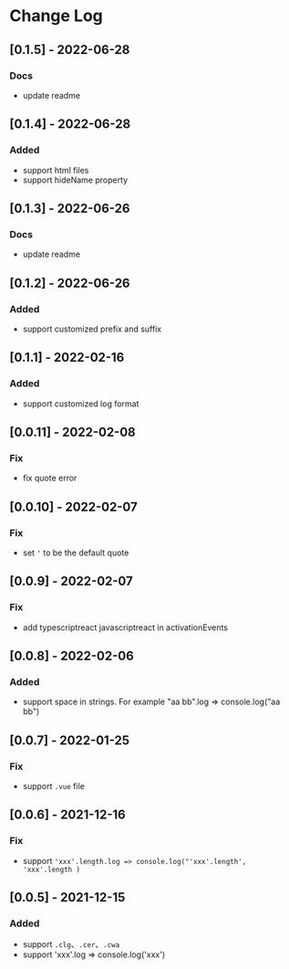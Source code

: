 # Change Log

## [0.1.5] - 2022-06-28

### Docs

- update readme

## [0.1.4] - 2022-06-28

### Added

- support html files
- support hideName property

## [0.1.3] - 2022-06-26

### Docs

- update readme

## [0.1.2] - 2022-06-26

### Added

- support customized prefix and suffix

## [0.1.1] - 2022-02-16

### Added

- support customized log format

## [0.0.11] - 2022-02-08

### Fix

- fix quote error

## [0.0.10] - 2022-02-07

### Fix

- set `'` to be the default quote

## [0.0.9] - 2022-02-07

### Fix

- add typescriptreact javascriptreact in activationEvents

## [0.0.8] - 2022-02-06

### Added

- support space in strings. For example "aa bb".log => console.log("aa bb")

## [0.0.7] - 2022-01-25

### Fix

- support `.vue` file

## [0.0.6] - 2021-12-16

### Fix

- support `'xxx'.length.log => console.log("'xxx'.length', 'xxx'.length )`

## [0.0.5] - 2021-12-15

### Added

- support `.clg`、`.cer`、`.cwa`
- support 'xxx'.log => console.log('xxx')
